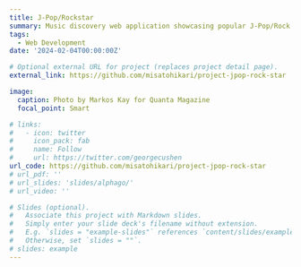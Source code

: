 ```yaml
---
title: J-Pop/Rockstar
summary: Music discovery web application showcasing popular J-Pop/Rock artists and their songs
tags:
  - Web Development
date: '2024-02-04T00:00:00Z'

# Optional external URL for project (replaces project detail page).
external_link: https://github.com/misatohikari/project-jpop-rock-star

image:
  caption: Photo by Markos Kay for Quanta Magazine
  focal_point: Smart

# links:
#   - icon: twitter
#     icon_pack: fab
#     name: Follow
#     url: https://twitter.com/georgecushen
url_code: https://github.com/misatohikari/project-jpop-rock-star
# url_pdf: ''
# url_slides: 'slides/alphago/'
# url_video: ''

# Slides (optional).
#   Associate this project with Markdown slides.
#   Simply enter your slide deck's filename without extension.
#   E.g. `slides = "example-slides"` references `content/slides/example-slides.md`.
#   Otherwise, set `slides = ""`.
# slides: example
---
```

